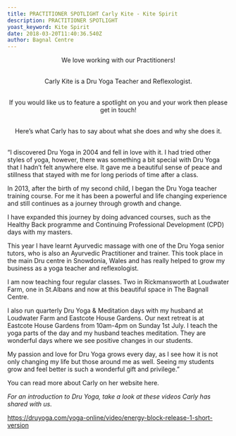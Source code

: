 ```yaml
---
title: PRACTITIONER SPOTLIGHT Carly Kite - Kite Spirit
description: PRACTITIONER SPOTLIGHT
yoast_keyword: Kite Spirit
date: 2018-03-20T11:40:36.540Z
author: Bagnal Centre
---
```

<div style="text-align: center;" markdown="1">We love working with our Practitioners!<br/><br/>

Carly Kite is a Dru Yoga Teacher and Reflexologist. <br/><br/>

If you would like us to feature a spotlight on you and your work then please get in touch! <br/><br/>

Here’s what Carly has to say about what she does and why she does it.<br/><br/></div>

“I discovered Dru Yoga in 2004 and fell in love with it. I had tried other styles of yoga, however, there was something a bit special with Dru Yoga that I hadn’t felt anywhere else. It gave me a beautiful sense of peace and stillness that stayed with me for long periods of time after a class. 

In 2013, after the birth of my second child, I began the Dru Yoga teacher training course. For me it has been a powerful and life changing experience and still continues as a journey through growth and change. 

I have expanded this journey by doing advanced courses, such as the Healthy Back programme and Continuing Professional Development (CPD) days with my masters. 

This year I have learnt Ayurvedic massage with one of the Dru Yoga senior tutors, who is also an Ayurvedic Practitioner and trainer. This took place in the main Dru centre in Snowdonia, Wales and has really helped to grow my business as a yoga teacher and reflexologist. 

I am now teaching four regular classes. Two in Rickmansworth at Loudwater Farm, one in St.Albans and now at this beautiful space in The Bagnall Centre. 

I also run quarterly Dru Yoga & Meditation days with my husband at Loudwater Farm and Eastcote House Gardens. Our next retreat is at Eastcote House Gardens from 10am-4pm on Sunday 1st July. I teach the yoga parts of the day and my husband teaches meditation. They are wonderful days where we see positive changes in our students. 

My passion and love for Dru Yoga grows every day, as I see how it is not only changing my life but those around me as well. Seeing my students grow and feel better is such a wonderful gift and privilege.”  

You can read more about Carly on her website here.

_For an introduction to Dru Yoga, take a look at these videos Carly has shared with us._  

<https://druyoga.com/yoga-online/video/energy-block-release-1-short-version>

